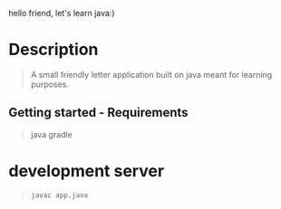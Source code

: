 hello friend, let's learn java:)

# Description
> A small friendly letter application built on java meant for learning purposes.

## Getting started - Requirements
> java
> gradle

# development server
> `javac app.java`

